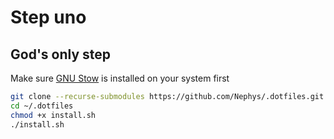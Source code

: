 # Step uno
## God's only step
Make sure [GNU Stow](https://www.gnu.org/software/stow/) is installed on your system first
```sh
git clone --recurse-submodules https://github.com/Nephys/.dotfiles.git ~/.dotfiles
cd ~/.dotfiles
chmod +x install.sh
./install.sh
```
